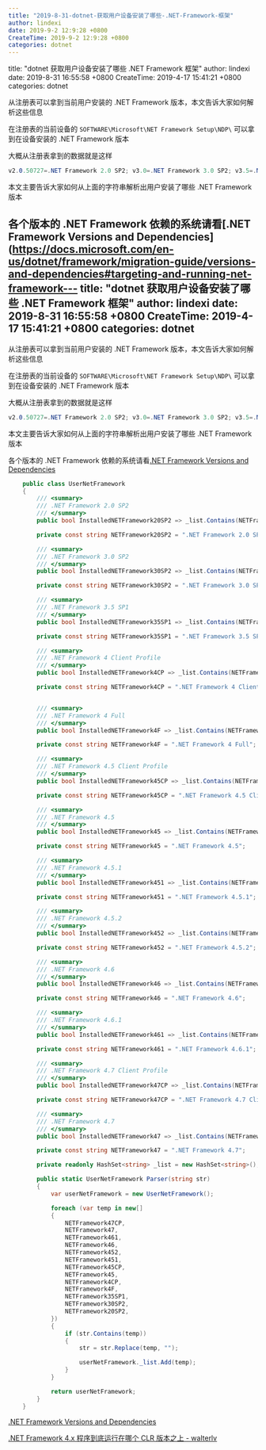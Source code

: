 ```yaml
---
title: "2019-8-31-dotnet-获取用户设备安装了哪些-.NET-Framework-框架"
author: lindexi
date: 2019-9-2 12:9:28 +0800
CreateTime: 2019-9-2 12:9:28 +0800
categories: dotnet
---
```


title: "dotnet 获取用户设备安装了哪些 .NET Framework 框架"
author: lindexi
date: 2019-8-31 16:55:58 +0800
CreateTime: 2019-4-17 15:41:21 +0800
categories: dotnet

<!--more-->



从注册表可以拿到当前用户安装的 .NET Framework 版本，本文告诉大家如何解析这些信息

<!--more-->



在注册表的当前设备的 `SOFTWARE\Microsoft\NET Framework Setup\NDP\` 可以拿到在设备安装的 .NET Framework 版本

大概从注册表拿到的数据就是这样

```csharp
v2.0.50727=.NET Framework 2.0 SP2; v3.0=.NET Framework 3.0 SP2; v3.5=.NET Framework 3.5 SP1; v4 Client=.NET Framework 4.5 Client Profile; v4 Full=.NET Framework 4.5; 
```

本文主要告诉大家如何从上面的字符串解析出用户安装了哪些 .NET Framework 版本

各个版本的 .NET Framework 依赖的系统请看[.NET Framework Versions and Dependencies](https://docs.microsoft.com/en-us/dotnet/framework/migration-guide/versions-and-dependencies#targeting-and-running-net-framework---
title: "dotnet 获取用户设备安装了哪些 .NET Framework 框架"
author: lindexi
date: 2019-8-31 16:55:58 +0800
CreateTime: 2019-4-17 15:41:21 +0800
categories: dotnet
---

从注册表可以拿到当前用户安装的 .NET Framework 版本，本文告诉大家如何解析这些信息

<!--more-->



在注册表的当前设备的 `SOFTWARE\Microsoft\NET Framework Setup\NDP\` 可以拿到在设备安装的 .NET Framework 版本

大概从注册表拿到的数据就是这样

```csharp
v2.0.50727=.NET Framework 2.0 SP2; v3.0=.NET Framework 3.0 SP2; v3.5=.NET Framework 3.5 SP1; v4 Client=.NET Framework 4.5 Client Profile; v4 Full=.NET Framework 4.5; 
```

本文主要告诉大家如何从上面的字符串解析出用户安装了哪些 .NET Framework 版本

各个版本的 .NET Framework 依赖的系统请看[.NET Framework Versions and Dependencies](https://docs.microsoft.com/en-us/dotnet/framework/migration-guide/versions-and-dependencies#targeting-and-running-net-framework-apps-for-version-45-and-later?wt.mc_id=MVP )

```csharp
    public class UserNetFramework
    {
        /// <summary>
        /// .NET Framework 2.0 SP2
        /// </summary>
        public bool InstalledNETFramework20SP2 => _list.Contains(NETFramework20SP2);

        private const string NETFramework20SP2 = ".NET Framework 2.0 SP2";

        /// <summary>
        /// .NET Framework 3.0 SP2
        /// </summary>
        public bool InstalledNETFramework30SP2 => _list.Contains(NETFramework30SP2);

        private const string NETFramework30SP2 = ".NET Framework 3.0 SP2";

        /// <summary>
        /// .NET Framework 3.5 SP1
        /// </summary>
        public bool InstalledNETFramework35SP1 => _list.Contains(NETFramework35SP1);

        private const string NETFramework35SP1 = ".NET Framework 3.5 SP1";

        /// <summary>
        /// .NET Framework 4 Client Profile
        /// </summary>
        public bool InstalledNETFramework4CP => _list.Contains(NETFramework4CP);

        private const string NETFramework4CP = ".NET Framework 4 Client Profile";


        /// <summary>
        /// .NET Framework 4 Full
        /// </summary>
        public bool InstalledNETFramework4F => _list.Contains(NETFramework4F);

        private const string NETFramework4F = ".NET Framework 4 Full";

        /// <summary>
        /// .NET Framework 4.5 Client Profile
        /// </summary>
        public bool InstalledNETFramework45CP => _list.Contains(NETFramework45CP);

        private const string NETFramework45CP = ".NET Framework 4.5 Client Profile";

        /// <summary>
        /// .NET Framework 4.5
        /// </summary>
        public bool InstalledNETFramework45 => _list.Contains(NETFramework45);

        private const string NETFramework45 = ".NET Framework 4.5";

        /// <summary>
        /// .NET Framework 4.5.1
        /// </summary>
        public bool InstalledNETFramework451 => _list.Contains(NETFramework451);

        private const string NETFramework451 = ".NET Framework 4.5.1";

        /// <summary>
        /// .NET Framework 4.5.2
        /// </summary>
        public bool InstalledNETFramework452 => _list.Contains(NETFramework452);

        private const string NETFramework452 = ".NET Framework 4.5.2";

        /// <summary>
        /// .NET Framework 4.6
        /// </summary>
        public bool InstalledNETFramework46 => _list.Contains(NETFramework46);

        private const string NETFramework46 = ".NET Framework 4.6";

        /// <summary>
        /// .NET Framework 4.6.1
        /// </summary>
        public bool InstalledNETFramework461 => _list.Contains(NETFramework461);

        private const string NETFramework461 = ".NET Framework 4.6.1";

        /// <summary>
        /// .NET Framework 4.7 Client Profile
        /// </summary>
        public bool InstalledNETFramework47CP => _list.Contains(NETFramework47CP);

        private const string NETFramework47CP = ".NET Framework 4.7 Client Profile";

        /// <summary>
        /// .NET Framework 4.7
        /// </summary>
        public bool InstalledNETFramework47 => _list.Contains(NETFramework47);

        private const string NETFramework47 = ".NET Framework 4.7";

        private readonly HashSet<string> _list = new HashSet<string>();

        public static UserNetFramework Parser(string str)
        {
            var userNetFramework = new UserNetFramework();

            foreach (var temp in new[]
            {
                NETFramework47CP, 
                NETFramework47, 
                NETFramework461, 
                NETFramework46, 
                NETFramework452, 
                NETFramework451,
                NETFramework45CP,
                NETFramework45, 
                NETFramework4CP,
                NETFramework4F,
                NETFramework35SP1, 
                NETFramework30SP2,
                NETFramework20SP2,
            })
            {
                if (str.Contains(temp))
                {
                    str = str.Replace(temp, "");

                    userNetFramework._list.Add(temp);
                }
            }

            return userNetFramework;
        }
    }

```

[.NET Framework Versions and Dependencies](https://docs.microsoft.com/en-us/dotnet/framework/migration-guide/versions-and-dependencies#targeting-and-running-net-framework-apps-for-version-45-and-later?wt.mc_id=MVP )


[.NET Framework 4.x 程序到底运行在哪个 CLR 版本之上 - walterlv](https://walterlv.gitee.io/dotnet/2017/09/22/dotnet-version.html )

